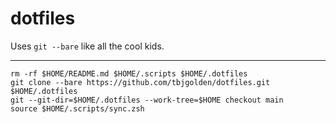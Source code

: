 # dotfiles

Uses `git --bare` like all the cool kids.

---

```
rm -rf $HOME/README.md $HOME/.scripts $HOME/.dotfiles
git clone --bare https://github.com/tbjgolden/dotfiles.git $HOME/.dotfiles
git --git-dir=$HOME/.dotfiles --work-tree=$HOME checkout main
source $HOME/.scripts/sync.zsh
```

